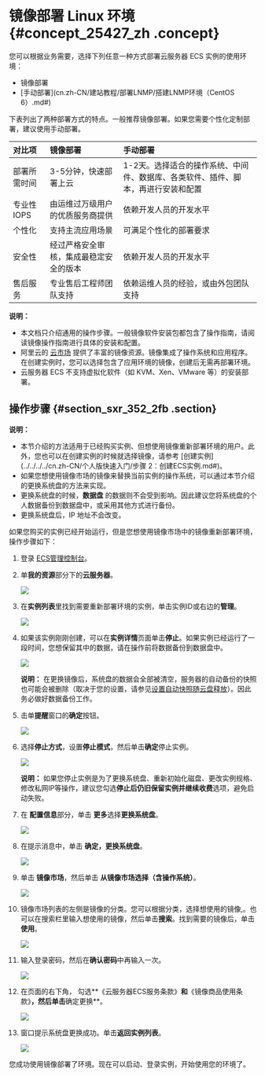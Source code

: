# 镜像部署 Linux 环境 {#concept_25427_zh .concept}

您可以根据业务需要，选择下列任意一种方式部署云服务器 ECS 实例的使用环境：

-   镜像部署
-   [手动部署](cn.zh-CN/建站教程/部署LNMP/搭建LNMP环境（CentOS 6）.md#)

下表列出了两种部署方式的特点。一般推荐镜像部署。如果您需要个性化定制部署，建议使用手动部署。

|对比项|镜像部署|手动部署|
|:--|:---|:---|
|部署所需时间|3-5分钟，快速部署上云|1-2天。选择适合的操作系统、中间件、数据库、各类软件、插件、脚本，再进行安装和配置|
|专业性 IOPS|由运维过万级用户的优质服务商提供|依赖开发人员的开发水平|
|个性化|支持主流应用场景|可满足个性化的部署要求|
|安全性|经过严格安全审核，集成最稳定安全的版本|依赖开发人员的开发水平|
|售后服务|专业售后工程师团队支持|依赖运维人员的经验，或由外包团队支持|

**说明：** 

-   本文档只介绍通用的操作步骤。一般镜像软件安装包都包含了操作指南，请阅读镜像操作指南进行具体的安装和配置。
-   阿里云的 [云市场](http://market.aliyun.com/) 提供了丰富的镜像资源。镜像集成了操作系统和应用程序。在创建实例时，您可以选择包含了应用环境的镜像，创建后无需再部署环境。
-   云服务器 ECS 不支持虚拟化软件（如 KVM、Xen、VMware 等）的安装部署。

## 操作步骤 {#section_sxr_352_2fb .section}

**说明：** 

-   本节介绍的方法适用于已经购买实例、但想使用镜像重新部署环境的用户。此外，您也可以在创建实例的时候就选择镜像，请参考 [创建实例](../../../../cn.zh-CN/个人版快速入门/步骤 2：创建ECS实例.md#)。
-   如果您想使用镜像市场的镜像来替换当前实例的操作系统，可以通过本节介绍的更换系统盘的方法来实现。
-   更换系统盘的时候，**数据盘** 的数据则不会受到影响。因此建议您将系统盘的个人数据备份到数据盘中，或采用其他方式进行备份。
-   更换系统盘后，IP 地址不会改变。

如果您购买的实例已经开始运行，但是您想使用镜像市场中的镜像重新部署环境，操作步骤如下：

1.  登录 [ECS管理控制台](https://ecs.console.aliyun.com/#/home)。
2.  单**我的资源**部分下的**云服务器**。

    ![](http://static-aliyun-doc.oss-cn-hangzhou.aliyuncs.com/assets/img/9762/154115240514386_zh-CN.png)

3.  在**实例列表**里找到需要重新部署环境的实例，单击实例ID或右边的**管理**。

    ![](http://static-aliyun-doc.oss-cn-hangzhou.aliyuncs.com/assets/img/9762/154115240521022_zh-CN.png)

4.  如果该实例刚刚创建，可以在**实例详情**页面单击**停止**。如果实例已经运行了一段时间，您想保留其中的数据，请在操作前将数据备份到数据盘中。

    ![](http://static-aliyun-doc.oss-cn-hangzhou.aliyuncs.com/assets/img/9762/154115240514390_zh-CN.png)

    **说明：** 在更换镜像后，系统盘的数据会全部被清空，服务器的自动备份的快照也可能会被删除（取决于您的设置，请参见[设置自动快照随云盘释放](../../../../cn.zh-CN/用户指南/快照/设置自动快照随云盘释放.md#)）。因此务必做好数据备份工作。

5.  击单**提醒**窗口的**确定**按钮。

    ![](http://static-aliyun-doc.oss-cn-hangzhou.aliyuncs.com/assets/img/9762/154115240514393_zh-CN.png)

6.  选择**停止方式**，设置**停止模式**，然后单击**确定**停止实例。

    ![](http://static-aliyun-doc.oss-cn-hangzhou.aliyuncs.com/assets/img/9762/154115240514395_zh-CN.png)

    **说明：** 如果您停止实例是为了更换系统盘、重新初始化磁盘、更改实例规格、修改私网IP等操作，建议您勾选**停止后仍旧保留实例并继续收费**选项，避免启动失败。

7.  在 **配置信息**部分，单击 **更多**选择**更换系统盘**。

    ![](http://static-aliyun-doc.oss-cn-hangzhou.aliyuncs.com/assets/img/9762/154115240514397_zh-CN.png)

8.  在提示消息中，单击 **确定，更换系统盘**。

    ![](http://static-aliyun-doc.oss-cn-hangzhou.aliyuncs.com/assets/img/9762/154115240514398_zh-CN.png)

9.  单击 **镜像市场**，然后单击 **从镜像市场选择（含操作系统）**。

    ![](http://static-aliyun-doc.oss-cn-hangzhou.aliyuncs.com/assets/img/9762/154115240621021_zh-CN.png)

10. 镜像市场列表的左侧是镜像的分类。您可以根据分类，选择想使用的镜像,。也可以在搜索栏里输入想使用的镜像，然后单击**搜索**。找到需要的镜像后，单击 **使用**。

    ![](http://static-aliyun-doc.oss-cn-hangzhou.aliyuncs.com/assets/img/9762/154115240721036_zh-CN.png)

11. 输入登录密码，然后在**确认密码**中再输入一次。

    ![](http://static-aliyun-doc.oss-cn-hangzhou.aliyuncs.com/assets/img/9762/154115240721042_zh-CN.png)

12. 在页面的右下角， 勾选**《云服务器ECS服务条款》**和**《镜像商品使用条款》**，然后单击**确定更换**。

    ![](http://static-aliyun-doc.oss-cn-hangzhou.aliyuncs.com/assets/img/9762/154115240721043_zh-CN.png)

13. 窗口提示系统盘更换成功。单击**返回实例列表**。

    ![](http://static-aliyun-doc.oss-cn-hangzhou.aliyuncs.com/assets/img/9762/154115240721046_zh-CN.png)


您成功使用镜像部署了环境。现在可以启动、登录实例，开始使用您的环境了。

